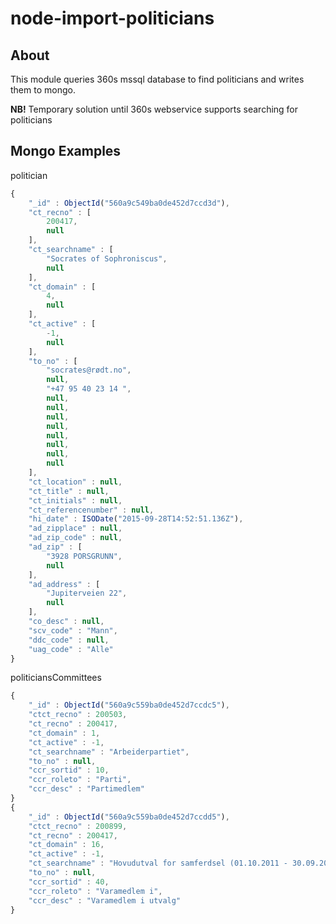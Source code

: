 # node-import-politicians

## About

This module queries 360s mssql database to find politicians and writes them to mongo.

**NB!** Temporary solution until 360s webservice supports searching for politicians



## Mongo Examples
politician

```javascript
{
	"_id" : ObjectId("560a9c549ba0de452d7ccd3d"),
	"ct_recno" : [
		200417,
		null
	],
	"ct_searchname" : [
		"Socrates of Sophroniscus",
		null
	],
	"ct_domain" : [
		4,
		null
	],
	"ct_active" : [
		-1,
		null
	],
	"to_no" : [
		"socrates@rødt.no",
		null,
		"+47 95 40 23 14 ",
		null,
		null,
		null,
		null,
		null,
		null,
		null,
		null
	],
	"ct_location" : null,
	"ct_title" : null,
	"ct_initials" : null,
	"ct_referencenumber" : null,
	"hi_date" : ISODate("2015-09-28T14:52:51.136Z"),
	"ad_zipplace" : null,
	"ad_zip_code" : null,
	"ad_zip" : [
		"3928 PORSGRUNN",
		null
	],
	"ad_address" : [
		"Jupiterveien 22",
		null
	],
	"co_desc" : null,
	"scv_code" : "Mann",
	"ddc_code" : null,
	"uag_code" : "Alle"
}
```

politiciansCommittees

```javascript
{
	"_id" : ObjectId("560a9c559ba0de452d7ccdc5"),
	"ctct_recno" : 200503,
	"ct_recno" : 200417,
	"ct_domain" : 1,
	"ct_active" : -1,
	"ct_searchname" : "Arbeiderpartiet",
	"to_no" : null,
	"ccr_sortid" : 10,
	"ccr_roleto" : "Parti",
	"ccr_desc" : "Partimedlem"
}
{
	"_id" : ObjectId("560a9c559ba0de452d7ccdd5"),
	"ctct_recno" : 200899,
	"ct_recno" : 200417,
	"ct_domain" : 16,
	"ct_active" : -1,
	"ct_searchname" : "Hovudutval for samferdsel (01.10.2011 - 30.09.2015)",
	"to_no" : null,
	"ccr_sortid" : 40,
	"ccr_roleto" : "Varamedlem i",
	"ccr_desc" : "Varamedlem i utvalg"
}
```
